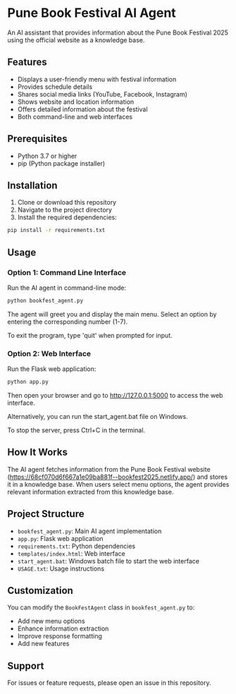 # Pune Book Festival AI Agent

An AI assistant that provides information about the Pune Book Festival 2025 using the official website as a knowledge base.

## Features

- Displays a user-friendly menu with festival information
- Provides schedule details
- Shares social media links (YouTube, Facebook, Instagram)
- Shows website and location information
- Offers detailed information about the festival
- Both command-line and web interfaces

## Prerequisites

- Python 3.7 or higher
- pip (Python package installer)

## Installation

1. Clone or download this repository
2. Navigate to the project directory
3. Install the required dependencies:

```bash
pip install -r requirements.txt
```

## Usage

### Option 1: Command Line Interface

Run the AI agent in command-line mode:

```bash
python bookfest_agent.py
```

The agent will greet you and display the main menu. Select an option by entering the corresponding number (1-7).

To exit the program, type 'quit' when prompted for input.

### Option 2: Web Interface

Run the Flask web application:

```bash
python app.py
```

Then open your browser and go to http://127.0.0.1:5000 to access the web interface.

Alternatively, you can run the start_agent.bat file on Windows.

To stop the server, press Ctrl+C in the terminal.

## How It Works

The AI agent fetches information from the Pune Book Festival website (https://68cf070d6f667a1e09ba881f--bookfest2025.netlify.app/) and stores it in a knowledge base. When users select menu options, the agent provides relevant information extracted from this knowledge base.

## Project Structure

- `bookfest_agent.py`: Main AI agent implementation
- `app.py`: Flask web application
- `requirements.txt`: Python dependencies
- `templates/index.html`: Web interface
- `start_agent.bat`: Windows batch file to start the web interface
- `USAGE.txt`: Usage instructions

## Customization

You can modify the `BookFestAgent` class in `bookfest_agent.py` to:
- Add new menu options
- Enhance information extraction
- Improve response formatting
- Add new features

## Support

For issues or feature requests, please open an issue in this repository.